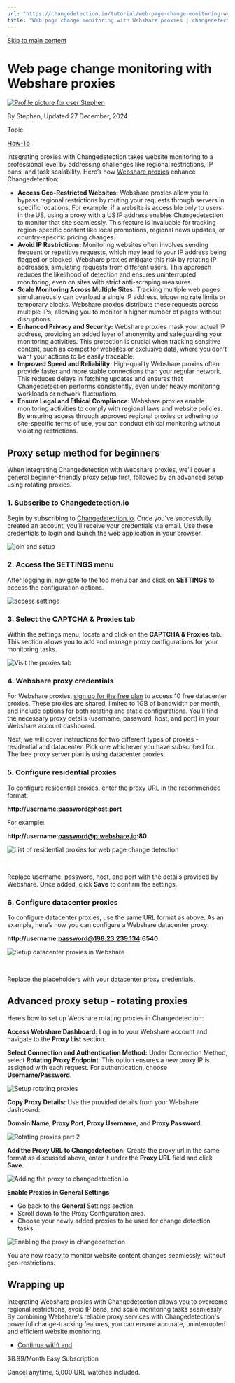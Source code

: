 ```yaml
---
url: "https://changedetection.io/tutorial/web-page-change-monitoring-webshare-proxies"
title: "Web page change monitoring with Webshare proxies | changedetection.io"
---
```


[Skip to main content](https://changedetection.io/tutorial/web-page-change-monitoring-webshare-proxies#main-content)

# Web page change monitoring with Webshare proxies

[![Profile picture for user Stephen](https://changedetection.io/sites/changedetection.io/files/styles/thumbnail/public/pictures/2023-08/stephen.png?itok=P4ZqxWgD)](https://changedetection.io/tech-writer/stephen)

By Stephen, Updated 27 December, 2024



Topic

[How-To](https://changedetection.io/topic/how)

Integrating proxies with Changedetection takes website monitoring to a professional level by addressing challenges like regional restrictions, IP bans, and task scalability. Here’s how [Webshare proxies](https://www.webshare.io/) enhance Changedetection:

- **Access Geo-Restricted Websites:** Webshare proxies allow you to bypass regional restrictions by routing your requests through servers in specific locations. For example, if a website is accessible only to users in the US, using a proxy with a US IP address enables Changedetection to monitor that site seamlessly. This feature is invaluable for tracking region-specific content like local promotions, regional news updates, or country-specific pricing changes.
- **Avoid IP Restrictions:** Monitoring websites often involves sending frequent or repetitive requests, which may lead to your IP address being flagged or blocked. Webshare proxies mitigate this risk by rotating IP addresses, simulating requests from different users. This approach reduces the likelihood of detection and ensures uninterrupted monitoring, even on sites with strict anti-scraping measures.
- **Scale Monitoring Across Multiple Sites:** Tracking multiple web pages simultaneously can overload a single IP address, triggering rate limits or temporary blocks. Webshare proxies distribute these requests across multiple IPs, allowing you to monitor a higher number of pages without disruptions.
- **Enhanced Privacy and Security:** Webshare proxies mask your actual IP address, providing an added layer of anonymity and safeguarding your monitoring activities. This protection is crucial when tracking sensitive content, such as competitor websites or exclusive data, where you don’t want your actions to be easily traceable.
- **Improved Speed and Reliability:** High-quality Webshare proxies often provide faster and more stable connections than your regular network. This reduces delays in fetching updates and ensures that Changedetection performs consistently, even under heavy monitoring workloads or network fluctuations.
- **Ensure Legal and Ethical Compliance:** Webshare proxies enable monitoring activities to comply with regional laws and website policies. By ensuring access through approved regional proxies or adhering to site-specific terms of use, you can conduct ethical monitoring without violating restrictions.

## Proxy setup method for beginners

When integrating Changedetection with Webshare proxies, we'll cover a general beginner-friendly proxy setup first, followed by an advanced setup using rotating proxies.

### 1\. Subscribe to Changedetection.io

Begin by subscribing to [Changedetection.io](https://changedetection.io/). Once you’ve successfully created an account, you’ll receive your credentials via email. Use these credentials to login and launch the web application in your browser.

![join and setup](https://changedetection.io/sites/changedetection.io/files/inline-images/1-setup_0.png)

### 2\. Access the SETTINGS menu

After logging in, navigate to the top menu bar and click on **SETTINGS** to access the configuration options.

![access settings](https://changedetection.io/sites/changedetection.io/files/inline-images/2-settings.png)

### 3\. Select the CAPTCHA & Proxies tab

Within the settings menu, locate and click on the **CAPTCHA & Proxies** tab. This section allows you to add and manage proxy configurations for your monitoring tasks.

![Visit the proxies tab](https://changedetection.io/sites/changedetection.io/files/inline-images/3-select.png)

### 4\. Webshare proxy credentials

For Webshare proxies, [sign up for the free plan](https://www.webshare.io/?referral_code=0yb98y7xwmku) to access 10 free datacenter proxies. These proxies are shared, limited to 1GB of bandwidth per month, and include options for both rotating and static configurations. You’ll find the necessary proxy details (username, password, host, and port) in your Webshare account dashboard.

Next, we will cover instructions for two different types of proxies - residential and datacenter. Pick one whichever you have subscribed for. The free proxy server plan is using datacenter proxies.

### 5\. Configure residential proxies

To configure residential proxies, enter the proxy URL in the recommended format:

**http://username:password@host:port**

For example:

**http://username:password@p.webshare.io:80**

![List of residential proxies for web page change detection](https://changedetection.io/sites/changedetection.io/files/inline-images/5-proxies.png)

‍

Replace username, password, host, and port with the details provided by Webshare. Once added, click **Save** to confirm the settings.

### 6\. Configure datacenter proxies

To configure datacenter proxies, use the same URL format as above. As an example, here’s how you can configure a Webshare datacenter proxy:

**http://username:password@198.23.239.134:6540**

![Setup datacenter proxies in Webshare](https://changedetection.io/sites/changedetection.io/files/inline-images/6a.png)

‍

Replace the placeholders with your datacenter proxy credentials.

## Advanced proxy setup - rotating proxies

Here’s how to set up Webshare rotating proxies in Changedetection:

**Access Webshare Dashboard:** Log in to your Webshare account and navigate to the **Proxy List** section.

**Select Connection and Authentication Method:** Under Connection Method, select **Rotating Proxy Endpoint**. This option ensures a new proxy IP is assigned with each request. For authentication, choose **Username/Password**.

![Setup rotating proxies](https://changedetection.io/sites/changedetection.io/files/inline-images/6a_0.png)

**Copy Proxy Details:** Use the provided details from your Webshare dashboard:

**Domain Name, Proxy Port**, **Proxy Username**, and **Proxy Password.**

![Rotating proxies part 2](https://changedetection.io/sites/changedetection.io/files/inline-images/6b.png)

**Add the Proxy URL to Changedetection:** Create the proxy url in the same format as discussed above, enter it under the **Proxy URL** field and click **Save**.

![Adding the proxy to changedetection.io](https://changedetection.io/sites/changedetection.io/files/inline-images/6d.png)

**Enable Proxies in General Settings**

- Go back to the **General** Settings section.
- Scroll down to the Proxy Configuration area.
- Choose your newly added proxies to be used for change detection tasks.

![Enabling the proxy in changedetection](https://changedetection.io/sites/changedetection.io/files/inline-images/6e.png)

You are now ready to monitor website content changes seamlessly, without geo-restrictions.

## Wrapping up

Integrating Webshare proxies with Changedetection allows you to overcome regional restrictions, avoid IP bans, and scale monitoring tasks seamlessly. By combining Webshare's reliable proxy services with Changedetection's powerful change-tracking features, you can ensure accurate, uninterrupted and efficient website monitoring.

- [Continue with\\
    and](https://changedetection.io/checkout)

$8.99/Month Easy Subscription


Cancel anytime, 5,000 URL watches included.